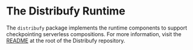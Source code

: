 # The Distribufy Runtime

The `distribufy` package implements the runtime components to support
checkpointing serverless compositions. For more information, visit the
[README](https://github.com/baxtersa/distribufy/blob/master/README.md) at the
root of the Distribufy repository.